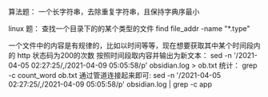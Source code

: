 算法题：
一个长字符串，去除重复字符串，且保持字典序最小


linux 题：
查找一个目录下的的某个类型的文件
find file_addr -name "*.type"

一个文件中的内容是有规律的，比如以时间等等，现在想要获取其中某个时间段内的 http 状态码为200的次数
按照时间段取内容并输出为新文本：
sed -n '/2021-04-05 02:27:25/,/2021-04-09 05:05:58/p' obsidian.log > ob.txt
统计：
grep -c count_word ob.txt 
通过管道连接起来即可:
sed -n '/2021-04-05 02:27:25/,/2021-04-09 05:05:58/p' obsidian.log | grep -c app
